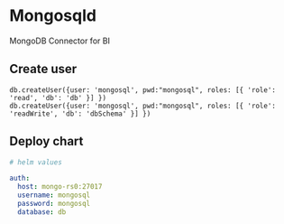 # Mongosqld

MongoDB Connector for BI

## Create user

```shell
db.createUser({user: 'mongosql', pwd:"mongosql", roles: [{ 'role': 'read', 'db': 'db' }] })
db.createUser({user: 'mongosql', pwd:"mongosql", roles: [{ 'role': 'readWrite', 'db': 'dbSchema' }] })
```

## Deploy chart

```yaml
# helm values

auth:
  host: mongo-rs0:27017
  username: mongosql
  password: mongosql
  database: db
```

